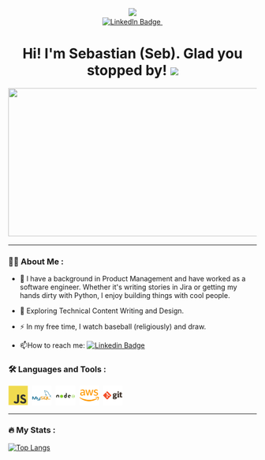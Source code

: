 <div id="header" align="center">
  <img src="https://media.giphy.com/media/v1.Y2lkPTc5MGI3NjExNHVpMWxrdDA3bGtoOWp1emEzeWJlbXJxdTZrczZwejFnZGQ1Y2c2cCZlcD12MV9pbnRlcm5hbF9naWZfYnlfaWQmY3Q9cw/UoLt6Tm8wlSnWGfSFs/giphy.gif" width="200"/>
</div>

<div id="badges" align="center">
  <a href="https://www.linkedin.com/in/sebastian-gracia-b6a032199/">
    <img src="https://img.shields.io/badge/LinkedIn-blue?style=for-the-badge&logo=linkedin&logoColor=white" alt="LinkedIn Badge"/>
  </a>
  <img src="https://komarev.com/ghpvc/?username=sgracia13&style=flat-square&color=blue" alt=""/>

  <h1>
  Hi! I'm Sebastian (Seb). Glad you stopped by!
  <img src="https://media.giphy.com/media/hvRJCLFzcasrR4ia7z/giphy.gif" width="30px"/>
</h1>
  </div>

<div align="center">
  <img src="https://media.giphy.com/media/gH1jGsCnQBiFHWMFzh/giphy.gif" width="600" height="300"/>
</div>

---

### :woman_technologist: About Me :
- :telescope: I have a background in Product Management and have worked as a software engineer. Whether it's writing stories in Jira or getting my hands dirty with Python, I enjoy building things with cool people.

- :seedling: Exploring Technical Content Writing and Design.

- :zap: In my free time, I watch baseball (religiously) and draw.

- :mailbox:How to reach me: [![Linkedin Badge](https://img.shields.io/badge/-kakbar-blue?style=flat&logo=Linkedin&logoColor=white)](your-linkedin-url)



### :hammer_and_wrench: Languages and Tools :

<div>
  <img src="https://github.com/devicons/devicon/blob/master/icons/javascript/javascript-original.svg" title="JavaScript" alt="JavaScript" 
width="40" height="40"/>&nbsp;
  <img src="https://github.com/devicons/devicon/blob/master/icons/mysql/mysql-original-wordmark.svg" title="MySQL"  alt="MySQL" width="40" 
height="40"/>&nbsp;
  <img src="https://github.com/devicons/devicon/blob/master/icons/nodejs/nodejs-original-wordmark.svg" title="NodeJS" alt="NodeJS" 
width="40" height="40"/>&nbsp;
  <img src="https://github.com/devicons/devicon/blob/master/icons/amazonwebservices/amazonwebservices-plain-wordmark.svg" title="AWS" 
alt="AWS" width="40" height="40"/>&nbsp;
  <img src="https://github.com/devicons/devicon/blob/master/icons/git/git-original-wordmark.svg" title="Git" **alt="Git" width="40" 
height="40"/>
</div>

---

### :fire: My Stats :
[![Top Langs](https://github-readme-stats.vercel.app/api/top-langs/?username=sgracia13)](https://github.com/anuraghazra/github-readme-stats)



